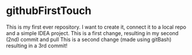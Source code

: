 # githubFirstTouch
This is my first ever repository. I want to create it, connect it to a local repo and a simple IDEA project.
This is a first change, resulting in my second (2nd) commit and pull
This is a second change (made using gitBash) resulting in a 3rd commit!
